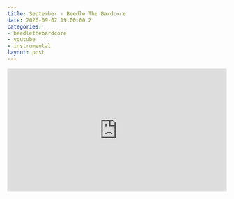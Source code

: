 ```yaml
---
title: September - Beedle The Bardcore
date: 2020-09-02 19:00:00 Z
categories:
- beedlethebardcore
- youtube
- instrumental
layout: post
---
```


<style>.embed-container { position: relative; padding-bottom: 56.25%; height: 0; overflow: hidden; max-width: 100%; } .embed-container iframe, .embed-container object, .embed-container embed { position: absolute; top: 0; left: 0; width: 100%; height: 100%; }</style><div class='embed-container'><iframe src='https://www.youtube.com/embed/75LE0BXeWNA' frameborder='0' allowfullscreen></iframe></div>
